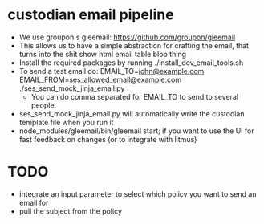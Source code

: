 # custodian email pipeline
- We use groupon's gleemail: https://github.com/groupon/gleemail
- This allows us to have a simple abstraction for crafting the email, that turns into the shit show html email table blob thing
- Install the required packages by running ./install_dev_email_tools.sh
- To send a test email do: EMAIL_TO=john@example.com EMAIL_FROM=ses_allowed_email@example.com ./ses_send_mock_jinja_email.py
  - You can do comma separated for EMAIL_TO to send to several people.
- ses_send_mock_jinja_email.py will automatically write the custodian template file when you run it
- node_modules/gleemail/bin/gleemail start; if you want to use the UI for fast feedback on changes (or to integrate with litmus)

# TODO
- integrate an input parameter to select which policy you want to send an email for
- pull the subject from the policy